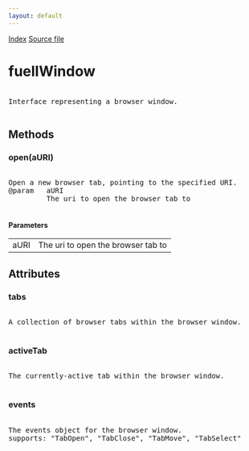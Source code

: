 ```yaml
---
layout: default
---
```

<div id='links'><a href="../index.html">Index</a>
<a href="http://dxr.mozilla.org/mozilla-central/source/browser/fuel/fuelIApplication.idl">Source file</a>
</div>

# fuelIWindow #
<pre>  
Interface representing a browser window.  
  
</pre>
## Methods ##

### open(aURI) ###
<pre>  
Open a new browser tab, pointing to the specified URI.  
@param   aURI  
         The uri to open the browser tab to  
  
</pre>
#### Parameters ####

<table>

<tr>
<td>aURI</td>
<td>         The uri to open the browser tab to  
</td>
</tr>

</table>

## Attributes ##

### tabs ###
<pre>  
A collection of browser tabs within the browser window.  
  
</pre>
### activeTab ###
<pre>  
The currently-active tab within the browser window.  
  
</pre>
### events ###
<pre>  
The events object for the browser window.  
supports: "TabOpen", "TabClose", "TabMove", "TabSelect"  
  
</pre>